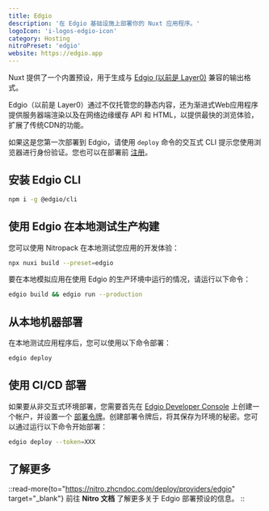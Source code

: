```yaml
---
title: Edgio
description: '在 Edgio 基础设施上部署你的 Nuxt 应用程序。'
logoIcon: 'i-logos-edgio-icon'
category: Hosting
nitroPreset: 'edgio'
website: https://edgio.app
---
```


Nuxt 提供了一个内置预设，用于生成与 [Edgio (以前是 Layer0)](https://edg.io/) 兼容的输出格式。

Edgio（以前是 Layer0）通过不仅托管您的静态内容，还为渐进式Web应用程序提供服务器端渲染以及在网络边缘缓存 API 和 HTML，以提供最快的浏览体验，扩展了传统CDN的功能。

如果这是您第一次部署到 Edgio，请使用 `deploy` 命令的交互式 CLI 提示您使用浏览器进行身份验证。您也可以在部署前 [注册](https://edgio.app/signup)。

## 安装 Edgio CLI

```bash
npm i -g @edgio/cli
```

## 使用 Edgio 在本地测试生产构建

您可以使用 Nitropack 在本地测试您应用的开发体验：

```bash
npx nuxi build --preset=edgio
```

要在本地模拟应用在使用 Edgio 的生产环境中运行的情况，请运行以下命令：

```bash
edgio build && edgio run --production
```

## 从本地机器部署

在本地测试应用程序后，您可以使用以下命令部署：

```bash
edgio deploy
```

## 使用 CI/CD 部署

如果要从非交互式环境部署，您需要首先在 [Edgio Developer Console](https://app.layer0.co) 上创建一个帐户，并设置一个 [部署令牌](https://docs.edg.io/guides/basics/deploy#deploy-from-ci)。创建部署令牌后，将其保存为环境的秘密。您可以通过运行以下命令开始部署：

```bash
edgio deploy --token=XXX
```

## 了解更多

::read-more{to="https://nitro.zhcndoc.com/deploy/providers/edgio" target="_blank"}
前往 **Nitro 文档** 了解更多关于 Edgio 部署预设的信息。
::
